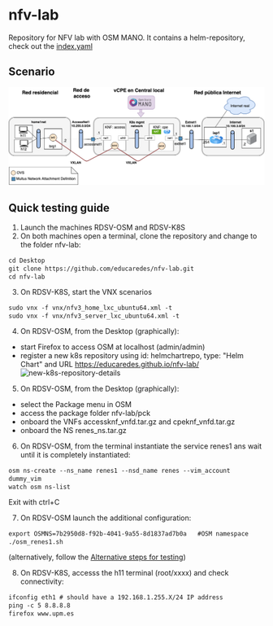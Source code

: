 # nfv-lab
Repository for NFV lab with OSM MANO.
It contains a helm-repository, check out the [index.yaml](index.yaml)

## Scenario
![scenario detail](doc/nfv-lab-figura4.drawio.png)

## Quick testing guide
1. Launch the machines RDSV-OSM and RDSV-K8S
2. On both machines open a terminal, clone the repository and change to the folder nfv-lab:

```
cd Desktop
git clone https://github.com/educaredes/nfv-lab.git
cd nfv-lab
```

3. On RDSV-K8S, start the VNX scenarios

```
sudo vnx -f vnx/nfv3_home_lxc_ubuntu64.xml -t
sudo vnx -f vnx/nfv3_server_lxc_ubuntu64.xml -t
```

4. On RDSV-OSM, from the Desktop (graphically):

- start Firefox to access OSM at localhost (admin/admin)
- register a new k8s  repository using id: helmchartrepo, type: "Helm Chart" 
and URL https://educaredes.github.io/nfv-lab/
![new-k8s-repository-details](new-k8s-repository.png)

5. On RDSV-OSM, from the Desktop (graphically):
- select the Package menu in OSM
- access the package folder nfv-lab/pck
- onboard the VNFs accessknf_vnfd.tar.gz and cpeknf_vnfd.tar.gz
- onboard the NS renes_ns.tar.gz

6. On RDSV-OSM, from the terminal instantiate the service renes1 ans wait 
until it is completely instantiated:

```
osm ns-create --ns_name renes1 --nsd_name renes --vim_account dummy_vim
watch osm ns-list
```

Exit with ctrl+C


7. On RDSV-OSM launch the additional configuration:

```
export OSMNS=7b2950d8-f92b-4041-9a55-8d1837ad7b0a   #OSM namespace
./osm_renes1.sh
```
(alternatively, follow the [Alternative steps for testing](README-alt-6-9.md))

8. On RDSV-K8S, accesss the h11 terminal (root/xxxx) and check connectivity:

```
ifconfig eth1 # should have a 192.168.1.255.X/24 IP address
ping -c 5 8.8.8.8
firefox www.upm.es
```
